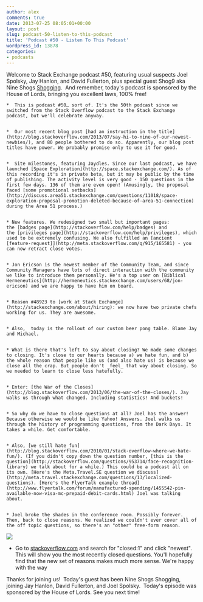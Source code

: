 ```yaml
---
author: alex
comments: true
date: 2013-07-25 08:05:01+00:00
layout: post
slug: podcast-50-listen-to-this-podcast
title: 'Podcast #50 - Listen To This Podcast'
wordpress_id: 13878
categories:
- podcasts
---
```


Welcome to Stack Exchange podcast #50, featuring usual suspects Joel Spolsky, Jay Hanlon, and David Fullerton, plus special guest Shog9 aka Nine Shogs [Shogging](http://dictionary.reference.com/browse/shogging).  And remember, today's podcast is sponsored by the House of Lords, bringing you excellent laws, 100% free!




	
    *  This is podcast #50… sort of. It's the 50th podcast since we switched from the Stack Overflow podcast to the Stack Exchange podcast, but we'll celebrate anyway.

	
    *  Our most recent blog post [had an instruction in the title](http://blog.stackoverflow.com/2013/07/say-hi-to-nine-of-our-newest-newbies/), and 80 people bothered to do so. Apparently, our blog post titles have power. We probably promise only to use it for good.

	
    *  Site milestones, featuring Jaydles. Since our last podcast, we have launched [Space Exploration](http://space.stackexchange.com/). As of this recording it's in private beta, but it may be public by the time of publishing. The activity level is very good - 150 questions in the first few days. 136 of them are even open! (Amusingly, the proposal faced [some promotional setbacks](http://discuss.area51.stackexchange.com/questions/11018/space-exploration-proposal-promotion-deleted-because-of-area-51-connection) during the Area 51 process.)

	
    * New features. We redesigned two small but important pages: the [badges page](http://stackoverflow.com/help/badges) and the [privileges page](http://stackoverflow.com/help/privileges), which used to be extremely confusing. We also fulfilled an [ancient [feature-request]](http://meta.stackoverflow.com/q/915/165581) - you can now retract close votes.

	
    * Jon Ericson is the newest member of the Community Team, and since Community Managers have lots of direct interaction with the community we like to introduce them personally. He's a top user on [Biblical Hermeneutics](http://hermeneutics.stackexchange.com/users/68/jon-ericson) and we are happy to have him on board.

	
    * Reason #48923 to [work at Stack Exchange](http://stackexchange.com/about/hiring): we now have two private chefs working for us. They are awesome.

	
    * Also,  today is the rollout of our custom beer pong table. Blame Jay and Michael.

	
    * What is there that's left to say about closing? We made some changes to closing. It's close to our hearts because a) we hate fun, and b) the whole reason that people like us (and also hate us) is because we close all the crap. But people don't _feel_ that way about closing. So we needed to learn to close less hatefully.

	
    * Enter: [the War of the Closes](http://blog.stackoverflow.com/2013/06/the-war-of-the-closes/). Jay walks us through what changed. Including statistics! And buckets!

	
    * So why do we have to close questions at all? Joel has the answer! Because otherwise we would be like Yahoo! Answers. Joel walks us through the history of programming questions, from the Dark Days. It takes a while. Get comfortable.

	
    * Also, [we still hate fun](http://blog.stackoverflow.com/2010/01/stack-overflow-where-we-hate-fun/). (If you didn't copy down the question number, [this is the question](http://stackoverflow.com/questions/953714/face-recognition-library) we talk about for a while.) This could be a podcast all on its own. [Here's the Meta.Travel.SE question we discuss](http://meta.travel.stackexchange.com/questions/13/localized-questions). [Here's the FlyerTalk example thread](http://www.flyertalk.com/forum/manufactured-spending/1455542-pin-available-now-visa-mc-prepaid-debit-cards.html) Joel was talking about.

	
    * Joel broke the shades in the conference room. Possibly forever. Then, back to close reasons. We realized we couldn't ever cover all of the off topic questions, so there's an "other" free-form reason.





[![](http://i.imgur.com/CqsAzHL.jpg)](http://imgur.com/CqsAzHL)






	
  * Go to [stackoverflow.com](http://stackoverflow.com/) and search for "closed:1" and click "newest". This will show you the most recently closed questions. You'll hopefully find that the new set of reasons makes much more sense. We're happy with the way


Thanks for joining us!  Today's guest has been Nine Shogs Shogging, joining Jay Hanlon, David Fullerton, and Joel Spolsky.  Today's episode was sponsored by the House of Lords. See you next time!

